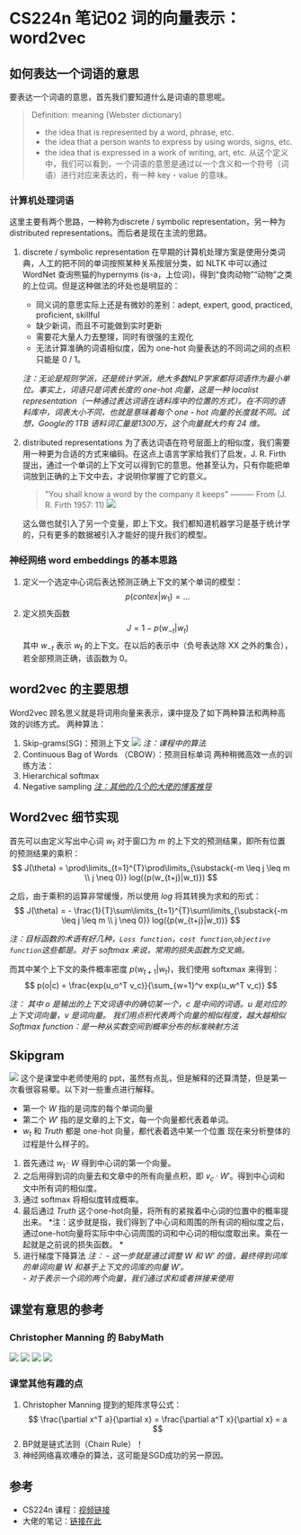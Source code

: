 # CS224n 笔记02 词的向量表示：word2vec
## 如何表达一个词语的意思
要表达一个词语的意思，首先我们要知道什么是词语的意思呢。
> Definition: meaning (Webster dictionary)
> - the idea that is represented by a word, phrase, etc.
> - the idea that a person wants to express by using words, signs, etc.
> - the idea that is expressed in a work of writing, art, etc.
从这个定义中，我们可以看到，一个词语的意思是通过以一个含义和一个符号（词语）进行对应来表达的，有一种 key - value 的意味。
### 计算机处理词语
这里主要有两个思路，一种称为discrete / symbolic representation，另一种为 distributed representations。而后者是现在主流的思路。
1. discrete / symbolic representation
	在早期的计算机处理方案是使用分类词典，人工的把不同的单词按照某种关系按层分类，如 NLTK 中可以通过 WordNet 查询熊猫的hypernyms (is-a，上位词)，得到“食肉动物”“动物”之类的上位词。但是这种做法的坏处也是明显的：
	- 同义词的意思实际上还是有微妙的差别：adept, expert, good, practiced, proficient, skillful
	- 缺少新词，而且不可能做到实时更新
	- 需要花大量人力去整理，同时有很强的主观化
	- 无法计算准确的词语相似度，因为 one-hot 向量表达的不同词之间的点积只能是 0 / 1。

	*注：无论是规则学派，还是统计学派，绝大多数NLP学家都将词语作为最小单位。事实上，词语只是词表长度的 one-hot 向量，这是一种 localist representation（一种通过表达词语在语料库中的位置的方式）。在不同的语料库中，词表大小不同，也就是意味着每个 one - hot 向量的长度就不同。试想，Google的 1TB 语料词汇量是1300万，这个向量就大约有 24 维。*

2.  distributed representations
	为了表达词语在符号层面上的相似度，我们需要用一种更为合适的方式来编码。在这点上语言学家给我们了启发，J. R. Firth 提出，通过一个单词的上下文可以得到它的意思。他甚至认为，只有你能把单词放到正确的上下文中去，才说明你掌握了它的意义。
	> ”You shall know a word by the company it keeps”
	> ——— From (J. R. Firth 1957: 11)
	![](DraggedImage.png)

	这么做也就引入了另一个变量，即上下文。我们都知道机器学习是基于统计学的，只有更多的数据被引入才能好的提升我们的模型。

### 神经网络 word embeddings 的基本思路
1. 定义一个选定中心词后表达预测正确上下文的某个单词的模型：
	$$
	p(contex|w_1) = ...  
	$$
2. 定义损失函数
	$$
	J = 1 - p(w_{-t}|w_t)  
	$$
	其中 $w_{-t}$ 表示 $w_t$ 的上下文。在以后的表示中（负号表达除 XX 之外的集合），若全部预测正确，该函数为 0。 
## word2vec 的主要思想
Word2vec 顾名思义就是将词用向量来表示，课中提及了如下两种算法和两种高效的训练方式。
两种算法：
1. Skip-grams(SG)：预测上下文 
	![](hankcs.com%202017-06-07%20%E4%B8%8B%E5%8D%882.47.31.png.jpeg)
	*注：课程中的算法*
2. Continuous Bag of Words （CBOW）：预测目标单词
两种稍微高效一点的训练方法：
1. Hierarchical softmax
2. Negative sampling
	*[注：其他的几个的大佬的博客推导](http://www.hankcs.com/nlp/word2vec.html)*
## Word2vec 细节实现
首先可以由定义写出中心词 $w_t$ 对于窗口为 $m$ 的上下文的预测结果，即所有位置的预测结果的乘积：
$$
J(\theta) = \prod\limits_{t=1}^{T}\prod\limits_{\substack{-m \leq j \leq m \\ j \neq 0}} log({p(w_{t+j}|w_t)})
$$

之后，由于乘积的运算非常缓慢，所以使用 $log$ 将其转换为求和的形式：
$$
J(\theta) = - \frac{1}{T}\sum\limits_{t=1}^{T}\sum\limits_{\substack{-m \leq j \leq m \\ j \neq 0}} log({p(w_{t+j}|w_t))} 
$$
 
*注：目标函数的术语有好几种，`Loss function`，`cost function`,`objective function`这些都是。对于 softmax 来说，常用的损失函数为交叉熵。*

而其中某个上下文的条件概率密度 $p(w_{t+1}|w_t)$，我们使用 softxmax 来得到：
$$
p(o|c) = \frac{exp(u_o^T v_c)}{\sum_{w=1}^v exp(u_w^T v_c)}  
$$

*注：*
*其中 o 是输出的上下文词语中的确切某一个，c 是中间的词语。u 是对应的上下文词向量，v 是词向量。*
*我们用点积代表两个向量的相似程度，越大越相似*
*Softmax function：是一种从实数空间到概率分布的标准映射方法*
## Skipgram
![](DraggedImage-1.png)
这个是课堂中老师使用的 ppt，虽然有点乱，但是解释的还算清楚，但是第一次看很容易晕。以下对一些重点进行解释。
- 第一个 $W$  指的是词库的每个单词向量
- 第二个  $W'$ 指的是文章的上下文，每一个向量都代表着单词。
-  $w_t$ 和 $Truth$ 都是 one-hot 向量，都代表着选中某一个位置
现在来分析整体的过程是什么样子的。
1. 首先通过 $w_t·W$ 得到中心词的第一个向量。
2. 之后用得到词的向量去和文章中的所有向量点积，即 $v_c·W'$。得到中心词和文中所有词的相似度。
3. 通过 softmax 将相似度转成概率。
4. 最后通过 $Truth$ 这个one-hot向量，将所有的紧挨着中心词的位置中的概率提出来。
	*注：这步就是指，我们得到了中心词和周围的所有词的相似度之后，通过one-hot向量将实际中中心词周围的词和中心词的相似度取出来。乘在一起就是之前说的损失函数。 *
5. 进行梯度下降算法
	*注：*
	*- 这一步就是通过调整 $W$ 和  $W'$ 的值，最终得到词库的单词向量 $W$ 和基于上下文的词库的向量 $W'$。*  
	*- 对于表示一个词的两个向量，我们通过求和或者拼接来使用* 
## 课堂有意思的参考
### Christopher Manning 的 BabyMath
![](DraggedImage-2.png)
![](DraggedImage-3.png)
![](DraggedImage-4.png)
![](DraggedImage-5.png)
### 课堂其他有趣的点
1. Christopher Manning 提到的矩阵求导公式：
	$$
	\frac{\partial x^T a}{\partial x} = \frac{\partial a^T x}{\partial x} = a  
	$$
2. BP就是链式法则（Chain Rule）！
3. 神经网络喜欢嘈杂的算法，这可能是SGD成功的另一原因。
## 参考
- CS224n 课程：[视频链接](https://www.bilibili.com/video/av30326868/?p=2)
- 大佬的笔记：[链接在此](http://www.hankcs.com/nlp/word-vector-representations-word2vec.html)


<script type="text/x-mathjax-config">MathJax.Hub.Config({tex2jax: {inlineMath:[['$','$']]}});</script>

<script type="text/javascript" src="https://cdnjs.cloudflare.com/ajax/libs/mathjax/2.7.1/MathJax.js?config=TeX-AMS-MML_HTMLorMML"></script>
